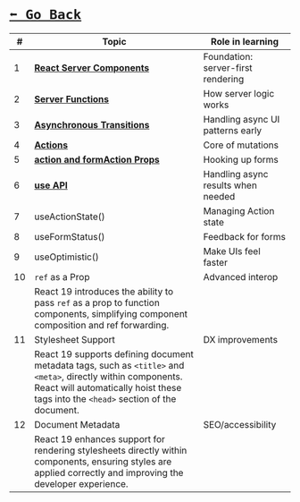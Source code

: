 # [```⬅️ Go Back```](./index.md#-features)

| #  | Topic                    | Role in learning                   |
| -- | ------------------------ | ---------------------------------- |
| 1  | [**React Server Components**](./react-server-components.md) | Foundation: server-first rendering |
| 2  | [**Server Functions**](./server-functions.md) | How server logic works             |
| 3  | [**Asynchronous Transitions**](./asynchronous-transitions.md) | Handling async UI patterns early   |
| 4  | [**Actions**](./actions.md) | Core of mutations                  |
| 5  | [**action and formAction Props**](./action-and-formaction-props.md) | Hooking up forms                   |
| 6  | [**use API**](./new-api-use.md) | Handling async results when needed |
| 7  | useActionState() | Managing Action state              |
| 8  | useFormStatus() | Feedback for forms                 |
| 9  | useOptimistic() | Make UIs feel faster               |
| 10 | `ref` as a Prop          | Advanced interop                   |
|    | React 19 introduces the ability to pass `ref` as a prop to function components, simplifying component composition and ref forwarding.|
| 11 | Stylesheet Support       | DX improvements                    |
|    | React 19 supports defining document metadata tags, such as `<title>` and `<meta>`, directly within components. React will automatically hoist these tags into the `<head>` section of the document.|
| 12 | Document Metadata        | SEO/accessibility                  |
|    | React 19 enhances support for rendering stylesheets directly within components, ensuring styles are applied correctly and improving the developer experience.|

